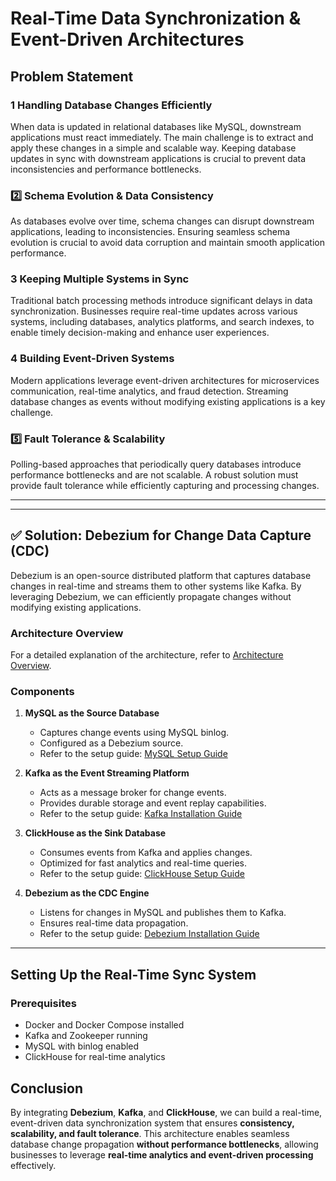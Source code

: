 # Real-Time Data Synchronization & Event-Driven Architectures

## Problem Statement

### 1️ Handling Database Changes Efficiently
When data is updated in relational databases like MySQL, downstream applications must react immediately. The main challenge is to extract and apply these changes in a simple and scalable way. Keeping database updates in sync with downstream applications is crucial to prevent data inconsistencies and performance bottlenecks.

<!-- <div style="text-align: center;">
  <img src="https://github.com/user-attachments/assets/fcd631b6-6a60-42d1-b331-ea3fa211af92" width="300" height="300" alt="Database Changes">
</div> -->

### 2️⃣ Schema Evolution & Data Consistency
As databases evolve over time, schema changes can disrupt downstream applications, leading to inconsistencies. Ensuring seamless schema evolution is crucial to avoid data corruption and maintain smooth application performance.

<!-- <div style="text-align: center;">
  <img src="https://github.com/user-attachments/assets/c04363e9-d5ea-4857-b6d3-3590b23df09a" width="300" height="300" alt="Schema Evolution">
</div> -->

### 3️ Keeping Multiple Systems in Sync
Traditional batch processing methods introduce significant delays in data synchronization. Businesses require real-time updates across various systems, including databases, analytics platforms, and search indexes, to enable timely decision-making and enhance user experiences.

<!-- <div style="text-align: center;">
  <img src="https://github.com/user-attachments/assets/070d3264-659a-449e-940d-a920a7f569a2" width="300" height="300" alt="Keeping Multiple Systems in Sync">
</div> -->

### 4️ Building Event-Driven Systems
Modern applications leverage event-driven architectures for microservices communication, real-time analytics, and fraud detection. Streaming database changes as events without modifying existing applications is a key challenge.

<!-- <div style="text-align: center;">
  <img src="https://github.com/user-attachments/assets/43e2204c-28fb-4107-bc25-09db0a6e3e70" width="300" height="300" alt="Building Event-Driven Systems">
</div> -->

### 5️⃣ Fault Tolerance & Scalability
Polling-based approaches that periodically query databases introduce performance bottlenecks and are not scalable. A robust solution must provide fault tolerance while efficiently capturing and processing changes.

<!-- <div style="text-align: center;">
  <img src="https://github.com/user-attachments/assets/1dd75a3f-bbc5-4b1d-9125-8fdb8d2a6e0f" width="300" height="300" alt="Fault Tolerance">
</div> -->

---

---

## ✅ Solution: Debezium for Change Data Capture (CDC)
Debezium is an open-source distributed platform that captures database changes in real-time and streams them to other systems like Kafka. By leveraging Debezium, we can efficiently propagate changes without modifying existing applications.

### Architecture Overview
For a detailed explanation of the architecture, refer to [Architecture Overview](https://github.com/Datavolt/debezium-cdc/blob/main/docs/01_Architecture.md).

### Components

1. **MySQL as the Source Database**
    - Captures change events using MySQL binlog.
    - Configured as a Debezium source.
    - Refer to the setup guide: [MySQL Setup Guide](https://github.com/Datavolt/debezium-cdc/blob/main/docs/03_MySQL_Source.md)

2. **Kafka as the Event Streaming Platform**
    - Acts as a message broker for change events.
    - Provides durable storage and event replay capabilities.
    - Refer to the setup guide: [Kafka Installation Guide](https://github.com/Datavolt/debezium-cdc/blob/main/docs/04_kafka_installation.md)

3. **ClickHouse as the Sink Database**
    - Consumes events from Kafka and applies changes.
    - Optimized for fast analytics and real-time queries.
    - Refer to the setup guide: [ClickHouse Setup Guide](https://github.com/Datavolt/debezium-cdc/blob/main/docs/05_Clickhouse_Sink.md)

4. **Debezium as the CDC Engine**
    - Listens for changes in MySQL and publishes them to Kafka.
    - Ensures real-time data propagation.
    - Refer to the setup guide: [Debezium Installation Guide](https://github.com/Datavolt/debezium-cdc/blob/main/docs/06_debezium_installation.md)

---

## Setting Up the Real-Time Sync System

### Prerequisites
- Docker and Docker Compose installed
- Kafka and Zookeeper running
- MySQL with binlog enabled
- ClickHouse for real-time analytics

## Conclusion
By integrating **Debezium**, **Kafka**, and **ClickHouse**, we can build a real-time, event-driven data synchronization system that ensures **consistency, scalability, and fault tolerance**. This architecture enables seamless database change propagation **without performance bottlenecks**, allowing businesses to leverage **real-time analytics and event-driven processing** effectively.
